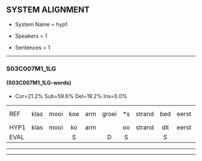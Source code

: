 
## SYSTEM ALIGNMENT

- System Name = hyp1

- Speakers = 1

- Sentences = 1

---

### S03C007M1_1LG

#### (S03C007M1_1LG-words)

- Cor=21.2%	Sub=59.6%	Del=19.2%	Ins=0.0%

|  |  |  |  |  |  |  |  |  |  |  |  |  |  |  |  |  |  |  |  |  |  |  |  |  |  |  |  |  |  |  |  |  |  |  |  |  |  |  |  |  |  |  |  |  |  |  |  |  |  |  |  |  |
|:--- |:---:|:---:|:---:|:---:|:---:|:---:|:---:|:---:|:---:|:---:|:---:|:---:|:---:|:---:|:---:|:---:|:---:|:---:|:---:|:---:|:---:|:---:|:---:|:---:|:---:|:---:|:---:|:---:|:---:|:---:|:---:|:---:|:---:|:---:|:---:|:---:|:---:|:---:|:---:|:---:|:---:|:---:|:---:|:---:|:---:|:---:|:---:|:---:|:---:|:---:|:---:|:---:|
| REF | klas | mooi | koe | arm | groei | *s | strand | bed | eerst | voor | draai | sjaal | * | herfst | duur | *s | straat | * | * | leeuw | *s | clown | hoek | krant | * | hout | vriend | gauw | *s | chips | groen | feest | reis | jas | huis | paard | vijf | muts | nieuw | kind | *(pang) | bang | oog | * | zacht | zacht | schoen | plas | neus | *s | knoop | plank |
| HYP1 | klas | mooi | ko | arm |  | oo | strand | dit | eerst | voor |  | dery | ja | fial | ger | kuur | straat |  |  | leeuw |  |  |  | slo | hook | rahuk | helt | vrvind | gal | gips | oen | feest |  |  | ejaf | vf | part | tes | ninee | kint | bel | den | oog | sa | sa | zacht |  | goen | plaf | n | np | lan |
| EVAL |  |  | S |  | D | S |  | S |  |  | D | S | S | S | S | S |  | D | D |  | D | D | D | S | S | S | S | S | S | S | S |  | D | D | S | S | S | S | S | S | S | S |  | S | S |  | D | S | S | S | S | S |
---

---
